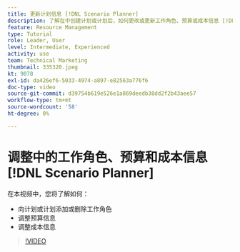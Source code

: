 ```yaml
---
title: 更新计划信息 [!DNL Scenario Planner]
description: 了解在中创建计划或计划后，如何更改或更新工作角色、预算或成本信息 [!DNL Scenario Planner].
feature: Resource Management
type: Tutorial
role: Leader, User
level: Intermediate, Experienced
activity: use
team: Technical Marketing
thumbnail: 335320.jpeg
kt: 9078
exl-id: da426ef6-5033-4974-a897-e82563a776f6
doc-type: video
source-git-commit: d39754b619e526e1a869deedb38dd2f2b43aee57
workflow-type: tm+mt
source-wordcount: '58'
ht-degree: 0%

---
```


# 调整中的工作角色、预算和成本信息 [!DNL Scenario Planner]

在本视频中，您将了解如何：

* 向计划或计划添加或删除工作角色
* 调整预算信息
* 调整成本信息

>[!VIDEO](https://video.tv.adobe.com/v/335320/?quality=12)
